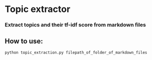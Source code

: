 # Topic extractor

### Extract topics and their tf-idf score from markdown files

## How to use:
```
python topic_extraction.py filepath_of_folder_of_markdown_files
```
